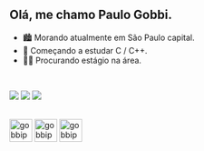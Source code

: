 ## Olá, me chamo Paulo Gobbi.

- 🏙️ Morando atualmente em São Paulo capital.
- 🌱 Começando a estudar C / C++.
- 👨‍💻 Procurando estágio na área.

<br>

<div> 
  
  <a href="https://www.linkedin.com/in/paulo-gobbi-824702217" target="_blank"><img src="https://img.shields.io/badge/-LinkedIn-%230077B5?style=for-the-badge&logo=linkedin&logoColor=white" target="_blank"></a>
  <a href = "mailto:paulogj.gobbi@gmail.com"><img src="https://img.shields.io/badge/-Gmail-%23333?style=for-the-badge&logo=gmail&logoColor=white" target="_blank"></a>
  <a href="https://instagram.com/pgobbi_" target="_blank"><img src="https://img.shields.io/badge/-Instagram-%23E4405F?style=for-the-badge&logo=instagram&logoColor=white" target="_blank"></a>   
  
</div>


<div style="display: inline_block"><br>
<img align="center" alt="gobbipg-c" heigth="30" width="40" src="https://cdn.jsdelivr.net/gh/devicons/devicon@latest/icons/cplusplus/cplusplus-original.svg" />
<img align="center" alt="gobbipg-c" heigth="30" width="40" src="https://cdn.jsdelivr.net/gh/devicons/devicon@latest/icons/python/python-original.svg" />
<img align="center" alt="gobbipg-c" heigth="30" width="40" src="https://cdn.jsdelivr.net/gh/devicons/devicon@latest/icons/nodejs/nodejs-original.svg" />
</div>

##
